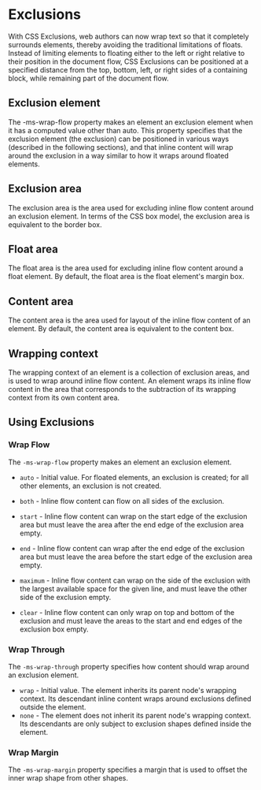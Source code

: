 # Exclusions

With CSS Exclusions, web authors can now wrap text so that it completely
surrounds elements, thereby avoiding the traditional limitations of floats.
Instead of limiting elements to floating either to the left or right relative
to their position in the document flow, CSS Exclusions can be positioned at a
specified distance from the top, bottom, left, or right sides of a containing
block, while remaining part of the document flow.

## Exclusion element
The -ms-wrap-flow property makes an element an exclusion element when it has a
computed value other than auto. This property specifies that the exclusion
element (the exclusion) can be positioned in various ways (described in the
following sections), and that inline content will wrap around the exclusion
in a way similar to how it wraps around floated elements.

## Exclusion area
The exclusion area is the area used for excluding inline flow content around
an exclusion element. In terms of the CSS box model, the exclusion area is
equivalent to the border box.

## Float area
The float area is the area used for excluding inline flow content around a
float element. By default, the float area is the float element's margin box.

## Content area
The content area is the area used for layout of the inline flow content of an
element. By default, the content area is equivalent to the content box.

## Wrapping context
The wrapping context of an element is a collection of exclusion areas, and
is used to wrap around inline flow content. An element wraps its inline flow
content in the area that corresponds to the subtraction of its wrapping context
from its own content area.

## Using Exclusions
### Wrap Flow

The `-ms-wrap-flow` property makes an element an exclusion element.

* `auto` - Initial value. For floated elements, an exclusion is created; for
all other elements, an exclusion is not created.

* `both` - Inline flow content can flow on all sides of the exclusion.

* `start` - Inline flow content can wrap on the start edge of the exclusion
area but must leave the area after the end edge of the exclusion area empty.

* `end` - Inline flow content can wrap after the end edge of the exclusion area
but must leave the area before the start edge of the exclusion area empty.

* `maximum` - Inline flow content can wrap on the side of the exclusion with
the largest available space for the given line, and must leave the other side
of the exclusion empty.

* `clear` - Inline flow content can only wrap on top and bottom of the
exclusion and must leave the areas to the start and end edges of the
exclusion box empty.

### Wrap Through
The `-ms-wrap-through` property specifies how content should wrap around an
exclusion element.

* `wrap` - Initial value. The element inherits its parent node's wrapping
context. Its descendant inline content wraps around exclusions defined outside
the element.
* `none` - The element does not inherit its parent node's wrapping context. Its
descendants are only subject to exclusion shapes defined inside the element.

### Wrap Margin

The `-ms-wrap-margin` property specifies a margin that is used to offset the
inner wrap shape from other shapes.
